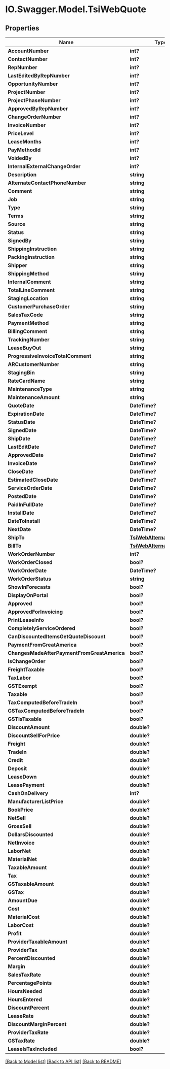 # IO.Swagger.Model.TsiWebQuote
## Properties

Name | Type | Description | Notes
------------ | ------------- | ------------- | -------------
**AccountNumber** | **int?** |  | 
**ContactNumber** | **int?** |  | [optional] 
**RepNumber** | **int?** |  | 
**LastEditedByRepNumber** | **int?** |  | [optional] 
**OpportunityNumber** | **int?** |  | [optional] 
**ProjectNumber** | **int?** |  | [optional] 
**ProjectPhaseNumber** | **int?** |  | [optional] 
**ApprovedByRepNumber** | **int?** |  | [optional] 
**ChangeOrderNumber** | **int?** |  | [optional] 
**InvoiceNumber** | **int?** |  | [optional] 
**PriceLevel** | **int?** |  | [optional] 
**LeaseMonths** | **int?** |  | [optional] 
**PayMethodId** | **int?** |  | [optional] 
**VoidedBy** | **int?** |  | [optional] 
**InternalExternalChangeOrder** | **int?** |  | [optional] 
**Description** | **string** |  | 
**AlternateContactPhoneNumber** | **string** |  | [optional] 
**Comment** | **string** |  | [optional] 
**Job** | **string** |  | [optional] 
**Type** | **string** |  | [optional] 
**Terms** | **string** |  | [optional] 
**Source** | **string** |  | [optional] 
**Status** | **string** |  | [optional] 
**SignedBy** | **string** |  | [optional] 
**ShippingInstruction** | **string** |  | [optional] 
**PackingInstruction** | **string** |  | [optional] 
**Shipper** | **string** |  | [optional] 
**ShippingMethod** | **string** |  | [optional] 
**InternalComment** | **string** |  | [optional] 
**TotalLineComment** | **string** |  | [optional] 
**StagingLocation** | **string** |  | [optional] 
**CustomerPurchaseOrder** | **string** |  | [optional] 
**SalesTaxCode** | **string** |  | 
**PaymentMethod** | **string** |  | [optional] 
**BillingComment** | **string** |  | [optional] 
**TrackingNumber** | **string** |  | [optional] 
**LeaseBuyOut** | **string** |  | [optional] 
**ProgressiveInvoiceTotalComment** | **string** |  | [optional] 
**ARCustomerNumber** | **string** |  | [optional] 
**StagingBin** | **string** |  | [optional] 
**RateCardName** | **string** |  | [optional] 
**MaintenanceType** | **string** |  | [optional] 
**MaintenanceAmount** | **string** |  | [optional] 
**QuoteDate** | **DateTime?** |  | [optional] 
**ExpirationDate** | **DateTime?** |  | [optional] 
**StatusDate** | **DateTime?** |  | [optional] 
**SignedDate** | **DateTime?** |  | [optional] 
**ShipDate** | **DateTime?** |  | [optional] 
**LastEditDate** | **DateTime?** |  | [optional] 
**ApprovedDate** | **DateTime?** |  | [optional] 
**InvoiceDate** | **DateTime?** |  | [optional] 
**CloseDate** | **DateTime?** |  | [optional] 
**EstimatedCloseDate** | **DateTime?** |  | [optional] 
**ServiceOrderDate** | **DateTime?** |  | [optional] 
**PostedDate** | **DateTime?** |  | [optional] 
**PaidInFullDate** | **DateTime?** |  | [optional] 
**InstallDate** | **DateTime?** |  | [optional] 
**DateToInstall** | **DateTime?** |  | [optional] 
**NextDate** | **DateTime?** |  | [optional] 
**ShipTo** | [**TsiWebAlternateAddress**](TsiWebAlternateAddress.md) |  | [optional] 
**BillTo** | [**TsiWebAlternateAddress**](TsiWebAlternateAddress.md) |  | [optional] 
**WorkOrderNumber** | **int?** |  | [optional] 
**WorkOrderClosed** | **bool?** |  | [optional] 
**WorkOrderDate** | **DateTime?** |  | [optional] 
**WorkOrderStatus** | **string** |  | [optional] 
**ShowInForecasts** | **bool?** |  | [optional] 
**DisplayOnPortal** | **bool?** |  | [optional] 
**Approved** | **bool?** |  | [optional] 
**ApprovedForInvoicing** | **bool?** |  | [optional] 
**PrintLeaseInfo** | **bool?** |  | [optional] 
**CompletelyServiceOrdered** | **bool?** |  | [optional] 
**CanDiscountedItemsGetQuoteDiscount** | **bool?** |  | [optional] 
**PaymentFromGreatAmerica** | **bool?** |  | [optional] 
**ChangesMadeAfterPaymentFromGreatAmerica** | **bool?** |  | [optional] 
**IsChangeOrder** | **bool?** |  | [optional] 
**FreightTaxable** | **bool?** |  | [optional] 
**TaxLabor** | **bool?** |  | [optional] 
**GSTExempt** | **bool?** |  | [optional] 
**Taxable** | **bool?** |  | [optional] 
**TaxComputedBeforeTradeIn** | **bool?** |  | [optional] 
**GSTaxComputedBeforeTradeIn** | **bool?** |  | [optional] 
**GSTIsTaxable** | **bool?** |  | [optional] 
**DiscountAmount** | **double?** |  | [optional] 
**DiscountSellForPrice** | **double?** |  | [optional] 
**Freight** | **double?** |  | [optional] 
**TradeIn** | **double?** |  | [optional] 
**Credit** | **double?** |  | [optional] 
**Deposit** | **double?** |  | [optional] 
**LeaseDown** | **double?** |  | [optional] 
**LeasePayment** | **double?** |  | [optional] 
**CashOnDelivery** | **int?** |  | [optional] 
**ManufacturerListPrice** | **double?** |  | [optional] 
**BookPrice** | **double?** |  | [optional] 
**NetSell** | **double?** |  | [optional] 
**GrossSell** | **double?** |  | [optional] 
**DollarsDiscounted** | **double?** |  | [optional] 
**NetInvoice** | **double?** |  | [optional] 
**LaborNet** | **double?** |  | [optional] 
**MaterialNet** | **double?** |  | [optional] 
**TaxableAmount** | **double?** |  | [optional] 
**Tax** | **double?** |  | [optional] 
**GSTaxableAmount** | **double?** |  | [optional] 
**GSTax** | **double?** |  | [optional] 
**AmountDue** | **double?** |  | [optional] 
**Cost** | **double?** |  | [optional] 
**MaterialCost** | **double?** |  | [optional] 
**LaborCost** | **double?** |  | [optional] 
**Profit** | **double?** |  | [optional] 
**ProviderTaxableAmount** | **double?** |  | [optional] 
**ProviderTax** | **double?** |  | [optional] 
**PercentDiscounted** | **double?** |  | [optional] 
**Margin** | **double?** |  | [optional] 
**SalesTaxRate** | **double?** |  | [optional] 
**PercentagePoints** | **double?** |  | [optional] 
**HoursNeeded** | **double?** |  | [optional] 
**HoursEntered** | **double?** |  | [optional] 
**DiscountPercent** | **double?** |  | [optional] 
**LeaseRate** | **double?** |  | [optional] 
**DiscountMarginPercent** | **double?** |  | [optional] 
**ProviderTaxRate** | **double?** |  | [optional] 
**GSTaxRate** | **double?** |  | [optional] 
**LeaseIsTaxIncluded** | **bool?** |  | [optional] 

[[Back to Model list]](../README.md#documentation-for-models) [[Back to API list]](../README.md#documentation-for-api-endpoints) [[Back to README]](../README.md)

